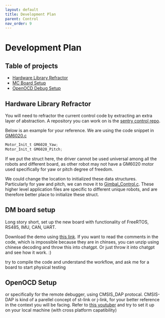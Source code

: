```yaml
---
layout: default
title: Development Plan
parent: Control
nav_order: 9
---
```

# Development Plan

## Table of projects

- [Hardware Library Refractor](#hardware-library-refractor)
- [MC Board Setup](#status)
- [OpenOCD Debug Setup](#whats-included)



## Hardware Library Refractor

You will need to refractor the current control code by extracting an extra layer of abstraction. A repository you can work on is the [sentry control repo](https://github.com/RoboMaster-Club/Mecanum_Sentry).

Below is an example for your reference. We are using the code snippet in [GM6020.c](https://github.com/RoboMaster-Club/Mecanum_Sentry/blob/main/Devices/Devices.c/GM6020_Motor.c?plain=#L14-L15)

``` c
Motor_Init_t GM6020_Yaw;
Motor_Init_t GM6020_Pitch;
```

If we put the struct here, the driver cannot be used universal among all the robots and different board, as other robot may not have a GM6020 motor used specifically for yaw or pitch degree of freedom.

We could change the location to initialized these data structures. Particularly for yaw and pitch, we can move it to [Gimbal_Control.c](https://github.com/RoboMaster-Club/Mecanum_Sentry/blob/main/HigherLevelApps/HigherLevelApps.c/Gimbal_Control.c). These higher level application files are specific to different unique robots, and are therefore better place to initialize these struct.

## DM board setup

Long story short, set up the new board with functionality of FreeRTOS, RS485, IMU, CAN, UART.

Download the demo using [this link](https://drive.google.com/file/d/1WG6DzMJeL-3jpTETfSFXjilFFrTLP8so/view?usp=drive_link). If you want to read the comments in the code, which is impossible because they are in chinses, you can unzip using chinese decoding and throw this into chatgpt. Or just throw it into chatgpt and see how it work. :)

try to compile the code and understand the workflow, and ask me for a board to start physical testing

## OpenOCD Setup

or specifically for the remote debugger, using CMSIS_DAP protocal. CMSIS-DAP is kind of a parellel concept of st-link or j-link, for your better reference in the context you will be facing. Refer to [this youtuber](https://www.youtube.com/watch?v=FNDp1G0bYoU&t=618s) and try to set it up on your local machine (with cross platform capatibility)